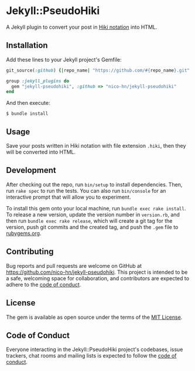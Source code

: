 # Jekyll::PseudoHiki

A Jekyll plugin to convert your post in [Hiki notation](https://github.com/hiki/hikidoc/blob/master/TextFormattingRules.md) into HTML.

## Installation

Add these lines to your Jekyll project's Gemfile:

```ruby
git_source(:github) {|repo_name| "https://github.com/#{repo_name}.git" }

group :jekyll_plugins do
  gem "jekyll-pseudohiki", :github => "nico-hn/jekyll-pseudohiki"
end
```

And then execute:

    $ bundle install


## Usage

Save your posts written in Hiki notation with file extension ``.hiki``, then they will be converted into HTML.

## Development

After checking out the repo, run `bin/setup` to install dependencies. Then, run `rake spec` to run the tests. You can also run `bin/console` for an interactive prompt that will allow you to experiment.

To install this gem onto your local machine, run `bundle exec rake install`. To release a new version, update the version number in `version.rb`, and then run `bundle exec rake release`, which will create a git tag for the version, push git commits and the created tag, and push the `.gem` file to [rubygems.org](https://rubygems.org).

## Contributing

Bug reports and pull requests are welcome on GitHub at https://github.com/nico-hn/jekyll-pseudohiki. This project is intended to be a safe, welcoming space for collaboration, and contributors are expected to adhere to the [code of conduct](https://github.com/nico-hn/jekyll-pseudohiki/blob/main/CODE_OF_CONDUCT.md).

## License

The gem is available as open source under the terms of the [MIT License](https://opensource.org/licenses/MIT).

## Code of Conduct

Everyone interacting in the Jekyll::PseudoHiki project's codebases, issue trackers, chat rooms and mailing lists is expected to follow the [code of conduct](https://github.com/nico-hn/jekyll-pseudohiki/blob/main/CODE_OF_CONDUCT.md).
